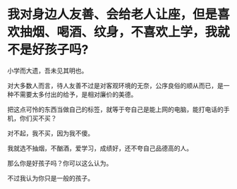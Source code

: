 # 我对身边人友善、会给老人让座，但是喜欢抽烟、喝酒、纹身，不喜欢上学，我就不是好孩子吗?

小学而大遗，吾未见其明也。

对大多数人而言，待人友善不过是对客观环境的无奈，公序良俗的顺从而已，是一种不需要太多付出的给予，是相对廉价的美德。

把这点可怜的东西当做自己的标签，就等于夸自己是能上网的电脑，能打电话的手机，你们买不买？

对不起，我不买，因为我不傻。

我就选不抽烟，不酗酒，爱学习，成绩好，还不夸自己品德高的人。

那么你是好孩子吗？你可以这么认为。

不过我认为你只是一般的孩子。

